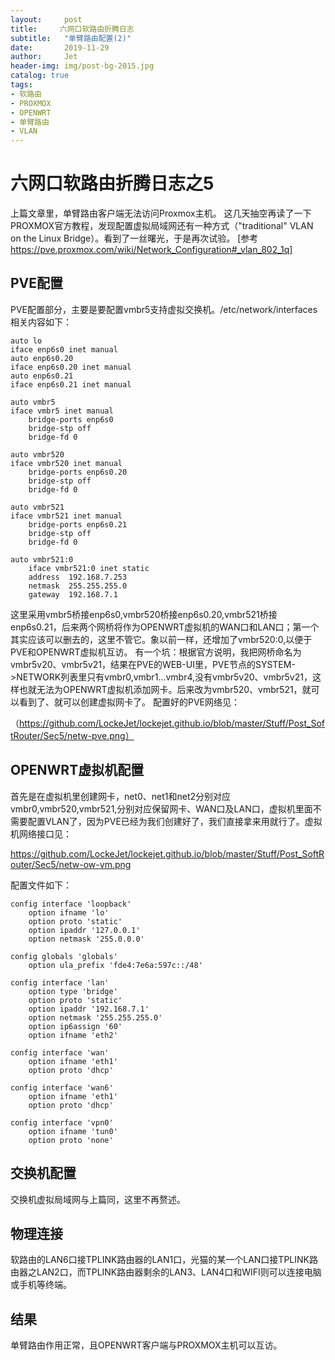 ```yaml
---
layout:     post
title:     六网口软路由折腾日志
subtitle:   "单臂路由配置(2)"
date:       2019-11-29
author:     Jet
header-img: img/post-bg-2015.jpg
catalog: true
tags: 
- 软路由
- PROXMOX
- OPENWRT
- 单臂路由
- VLAN
---
```

# 六网口软路由折腾日志之5

上篇文章里，单臂路由客户端无法访问Proxmox主机。
这几天抽空再读了一下PROXMOX官方教程，发现配置虚拟局域网还有一种方式（"traditional" VLAN on the Linux Bridge）。看到了一丝曙光，于是再次试验。
[参考 https://pve.proxmox.com/wiki/Network_Configuration#_vlan_802_1q]

## PVE配置
PVE配置部分，主要是要配置vmbr5支持虚拟交换机。/etc/network/interfaces相关内容如下：
```
auto lo
iface enp6s0 inet manual
auto enp6s0.20
iface enp6s0.20 inet manual
auto enp6s0.21
iface enp6s0.21 inet manual

auto vmbr5
iface vmbr5 inet manual
	bridge-ports enp6s0
	bridge-stp off
	bridge-fd 0

auto vmbr520
iface vmbr520 inet manual
	bridge-ports enp6s0.20
	bridge-stp off
	bridge-fd 0

auto vmbr521
iface vmbr521 inet manual
	bridge-ports enp6s0.21
	bridge-stp off
	bridge-fd 0

auto vmbr521:0
    iface vmbr521:0 inet static
    address  192.168.7.253
    netmask  255.255.255.0
    gateway  192.168.7.1
```
这里采用vmbr5桥接enp6s0,vmbr520桥接enp6s0.20,vmbr521桥接enp6s0.21，后来两个网桥将作为OPENWRT虚拟机的WAN口和LAN口；第一个其实应该可以删去的，这里不管它。象以前一样，还增加了vmbr520:0,以便于PVE和OPENWRT虚拟机互访。
有一个坑：根据官方说明，我把网桥命名为vmbr5v20、vmbr5v21，结果在PVE的WEB-UI里，PVE节点的SYSTEM->NETWORK列表里只有vmbr0,vmbr1...vmbr4,没有vmbr5v20、vmbr5v21，这样也就无法为OPENWRT虚拟机添加网卡。后来改为vmbr520、vmbr521，就可以看到了、就可以创建虚拟网卡了。
配置好的PVE网络见：

（https://github.com/LockeJet/lockejet.github.io/blob/master/Stuff/Post_SoftRouter/Sec5/netw-pve.png）

## OPENWRT虚拟机配置
首先是在虚拟机里创建网卡，net0、net1和net2分别对应vmbr0,vmbr520,vmbr521,分别对应保留网卡、WAN口及LAN口，虚拟机里面不需要配置VLAN了，因为PVE已经为我们创建好了，我们直接拿来用就行了。虚拟机网络接口见：

https://github.com/LockeJet/lockejet.github.io/blob/master/Stuff/Post_SoftRouter/Sec5/netw-ow-vm.png

配置文件如下：
```
config interface 'loopback'
	option ifname 'lo'
	option proto 'static'
	option ipaddr '127.0.0.1'
	option netmask '255.0.0.0'

config globals 'globals'
	option ula_prefix 'fde4:7e6a:597c::/48'

config interface 'lan'
	option type 'bridge'
	option proto 'static'
	option ipaddr '192.168.7.1'
	option netmask '255.255.255.0'
	option ip6assign '60'
	option ifname 'eth2'

config interface 'wan'
	option ifname 'eth1'
	option proto 'dhcp'

config interface 'wan6'
	option ifname 'eth1'
	option proto 'dhcp'

config interface 'vpn0'
	option ifname 'tun0'
	option proto 'none'
```

## 交换机配置
交换机虚拟局域网与上篇同，这里不再赘述。


## 物理连接
软路由的LAN6口接TPLINK路由器的LAN1口，光猫的某一个LAN口接TPLINK路由器之LAN2口，而TPLINK路由器剩余的LAN3、LAN4口和WIFI则可以连接电脑或手机等终端。

## 结果
单臂路由作用正常，且OPENWRT客户端与PROXMOX主机可以互访。




